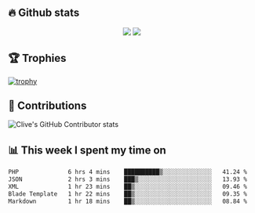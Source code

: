 ## &#128293; Github stats

<!-- GitHub Readme Streak Stats - https://github.com/DenverCoder1/github-readme-streak-stats -->
<p align="center">

<picture>
  <source 
    srcset="https://github-readme-stats.vercel.app/api?username=clivewalkden&count_private=true&show_icons=true&theme=darcula"
    media="(prefers-color-scheme: dark)"
  />
  <source
    srcset="https://github-readme-stats.vercel.app/api?username=clivewalkden&count_private=true&show_icons=true&theme=calm"
    media="(prefers-color-scheme: light), (prefers-color-scheme: no-preference)"
  />
  <img src="https://github-readme-stats.vercel.app/api?username=clivewalkden&count_private=true&show_icons=true&theme=darcula" />
</picture>

<a href="https://git.io/streak-stats" target="_blank">
  <img src="http://github-readme-streak-stats.herokuapp.com?user=clivewalkden&theme=darcula&date_format=j%20M%5B%20Y%5D" />
</a>

</p>

## &#127942; Trophies
[![trophy](https://github-profile-trophy.vercel.app/?username=clivewalkden&theme=onedark)](https://github.com/clivewalkden/github-profile-trophy)

## &#129309; Contributions
![Clive's GitHub Contributor stats](https://github-contributor-stats.vercel.app/api?username=clivewalkden)

## &#128202; This week I spent my time on
<!--START_SECTION:waka-->

```txt
PHP              6 hrs 4 mins    ██████████▒░░░░░░░░░░░░░░   41.24 %
JSON             2 hrs 3 mins    ███▒░░░░░░░░░░░░░░░░░░░░░   13.93 %
XML              1 hr 23 mins    ██▒░░░░░░░░░░░░░░░░░░░░░░   09.46 %
Blade Template   1 hr 22 mins    ██▒░░░░░░░░░░░░░░░░░░░░░░   09.35 %
Markdown         1 hr 18 mins    ██▒░░░░░░░░░░░░░░░░░░░░░░   08.84 %
```

<!--END_SECTION:waka-->
